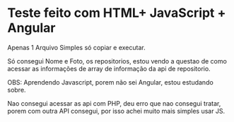 <h1>Teste feito com HTML+  JavaScript + Angular </h1>

Apenas 1 Arquivo Simples só copiar e executar.

Só consegui Nome e Foto, os repositorios, estou vendo a questao de como acessar as informações de array de informação da api de repositorio.

OBS: Aprendendo Javascript, porem não sei Angular, estou estudando sobre.

Nao consegui acessar as api com PHP, deu erro que nao consegui tratar, porem com outra API consegui, por isso achei muito mais simples usar JS.

